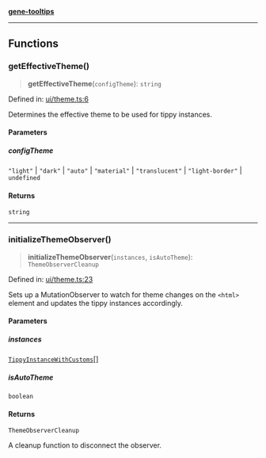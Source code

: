 [**gene-tooltips**](../README.md)

***

## Functions

### getEffectiveTheme()

> **getEffectiveTheme**(`configTheme`): `string`

Defined in: [ui/theme.ts:6](https://github.com/mattjmeier/gene-tooltips/blob/547536637276ecddcde4082e6f81e07f2bdbbbf9/src/ui/theme.ts#L6)

Determines the effective theme to be used for tippy instances.

#### Parameters

##### configTheme

`"light"` | `"dark"` | `"auto"` | `"material"` | `"translucent"` | `"light-border"` | `undefined`

#### Returns

`string`

***

### initializeThemeObserver()

> **initializeThemeObserver**(`instances`, `isAutoTheme`): `ThemeObserverCleanup`

Defined in: [ui/theme.ts:23](https://github.com/mattjmeier/gene-tooltips/blob/547536637276ecddcde4082e6f81e07f2bdbbbf9/src/ui/theme.ts#L23)

Sets up a MutationObserver to watch for theme changes on the `<html>` element
and updates the tippy instances accordingly.

#### Parameters

##### instances

[`TippyInstanceWithCustoms`](../lifecycle.md#tippyinstancewithcustoms)[]

##### isAutoTheme

`boolean`

#### Returns

`ThemeObserverCleanup`

A cleanup function to disconnect the observer.
